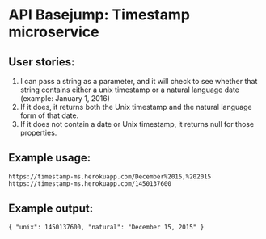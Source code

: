 # API Basejump: Timestamp microservice

## User stories:
1. I can pass a string as a parameter, and it will check to see whether that string contains either a unix timestamp or a natural language date (example: January 1, 2016)
2. If it does, it returns both the Unix timestamp and the natural language form of that date.
3. If it does not contain a date or Unix timestamp, it returns null for those properties.

## Example usage:
    https://timestamp-ms.herokuapp.com/December%2015,%202015
    https://timestamp-ms.herokuapp.com/1450137600

## Example output:
    { "unix": 1450137600, "natural": "December 15, 2015" }
